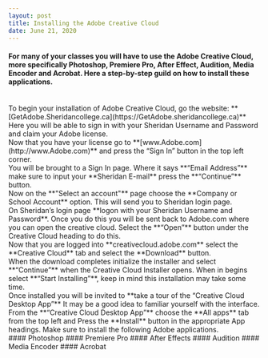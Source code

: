 ```yaml
---
layout: post
title: Installing the Adobe Creative Cloud
date: June 21, 2020
--- 
```

#### For many of your classes you will have to use the Adobe Creative Cloud, more specifically Photoshop, Premiere Pro, After Effect, Audition, Media Encoder and Acrobat.  Here a step-by-step guild on how to install these applications.
<br>
To begin your installation of Adobe Creative Cloud, go the website: **[GetAdobe.Sheridancollege.ca](https://GetAdobe.sheridancollege.ca)** Here you will be able to sign in with your Sheridan Username and Password and claim your Adobe license.  
<br>
Now that you have your license go to **[www.Adobe.com](http://www.Adobe.com)** and press the “Sign In” button in the top left corner.  
<br>
You will be brought to a Sign In page.  Where it says **“Email Address”** make sure to input your **Sheridan E-mail** press the **“Continue”** button.  
<br>
Now on the **"Select an account"** page choose the **Company or School Account** option.  This will send you to Sheridan login page.  
<br>
On Sheridan’s login page **logon with your Sheridan Username and Password**.  Once you do this you will be sent back to Adobe.com where you can open the creative cloud.  Select the **“Open”** button under the Creative Cloud heading to do this.  
<br>
Now that you are logged into **creativecloud.adobe.com** select the **Creative Cloud** tab and select the **Download** button.   
<br>
When the download completes initialize the installer and select **“Continue”** when the Creative Cloud Installer opens. When in begins select **“Start Installing”**, keep in mind this installation may take some time.  
<br>
Once installed you will be invited to **take a tour of the “Creative Cloud Desktop App”** It may be a good idea to familiar yourself with the interface. 
<br>
From the **“Creative Cloud Desktop App”** choose the **All apps** tab from the top left and Press the **Install** button in the appropriate App headings.  Make sure to install the following Adobe applications.  
<br>
#### Photoshop 
#### Premiere Pro  
#### After Effects  
#### Audition   
#### Media Encoder  
#### Acrobat 

